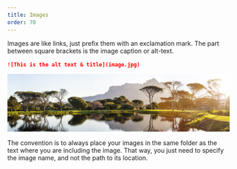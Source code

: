```yaml
---
title: Images
order: 70
---
```


Images are like links, just prefix them with an exclamation mark.
The part between square brackets is the image caption or alt-text.

```md
![This is the alt text & title](image.jpg)
```

![This is the alt text & title](image.jpg)

<Tip>

The convention is to always place your images in the same folder as the 
text where you are including the image. That way, you just need to specify
the image name, and not the path to its location.

</Tip>

